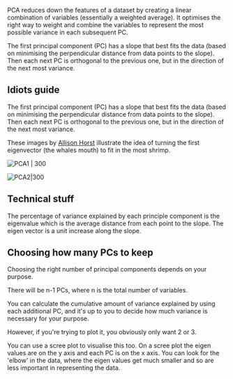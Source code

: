 PCA reduces down the features of a dataset by creating a linear combination of variables (essentially a weighted average). 
It optimises the right way to weight and combine the variables to represent the most possible variance in each subsequent PC. 

The first principal component (PC) has a slope that best fits the data (based on minimising the perpendicular distance from data points to the slope). Then each next PC is orthogonal to the previous one, but in the direction of the next most variance.

## Idiots guide

The first principal component (PC) has a slope that best fits the data (based on minimising the perpendicular distance from data points to the slope). Then each next PC is orthogonal to the previous one, but in the direction of the next most variance.

These images by [Allison Horst](https://allisonhorst.com/everything-else) illustrate the idea of turning the first eigenvector (the whales mouth) to fit in the most shrimp. 

![PCA1 | 300](https://cdn.myportfolio.com/45214904-6a61-4e23-98d6-b140f8654a40/5937aa47-fc1b-48c5-862c-2936e3d2735d_rw_1920.png?h=75157a066efc94b5fc105670762d04d7)

![PCA2|300](https://cdn.myportfolio.com/45214904-6a61-4e23-98d6-b140f8654a40/c0b2a110-60ee-41c6-90e0-8f399141f128_rw_1920.png?h=d6394a7c0693830945f568a0605a2475)

## Technical stuff 
The percentage of variance explained by each principle component is the eigenvalue which is the average distance from each point to the slope. 
The eigen vector is a unit increase along the slope. 

## Choosing how many PCs to keep

Choosing the right number of principal components depends on your purpose. 

There will be n-1 PCs, where n is the total number of variables. 

You can calculate the cumulative amount of variance explained by using each additional PC, and it's up to you to decide how much variance is necessary for your purpose. 

However, if you're trying to plot it, you obviously only want 2 or 3. 

You can use a scree plot to visualise this too. 
On a scree plot the eigen values are on the y axis and each PC is on the x axis. 
You can look for the 'elbow' in the data, where the eigen values get much smaller and so are less important in representing the data.  

